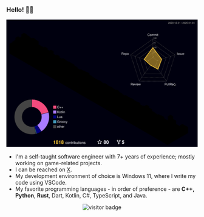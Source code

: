 ### Hello! 👋🏻

![](./profile-3d-contrib/profile-night-rainbow.svg)

- I'm a self-taught software engineer with 7+ years of experience; mostly working on game-related projects.
- I can be reached on [X](https://x.com/ifarbod).
- My development environment of choice is Windows 11, where I write my code using VSCode.
- My favorite programming languages - in order of preference - are **C++,** **Python**, **Rust**, Dart, Kotlin, C#, TypeScript, and Java.

<p align="center">
  <img src="https://visitor-badge.laobi.icu/badge?page_id=ifarbod.ifarbod" alt="visitor badge"/>
</p>

